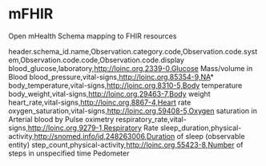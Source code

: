 # mFHIR
Open mHealth Schema mapping to FHIR resources


header.schema_id.name,Observation.category.code,Observation.code.system,Observation.code.code,Observation.code.display
blood_glucose,laboratory,http://loinc.org,2339-0,Glucose Mass/volume in Blood
blood_pressure,vital-signs,http://loinc.org,85354-9,NA*
body_temperature,vital-signs,http://loinc.org,8310-5,Body temperature
body_weight,vital-signs,http://loinc.org,29463-7,Body weight
heart_rate,vital-signs,http://loinc.org,8867-4,Heart rate
oxygen_saturation,vital-signs,http://loinc.org,59408-5,Oxygen saturation in Arterial blood by Pulse oximetry
respiratory_rate,vital-signs,http://loinc.org,9279-1,Respiratory Rate
sleep_duration,physical-activity,http://snomed.info/id,248263006,Duration of sleep (observable entity)
step_count,physical-activity,http://loinc.org,55423-8,Number of steps in unspecified time Pedometer
